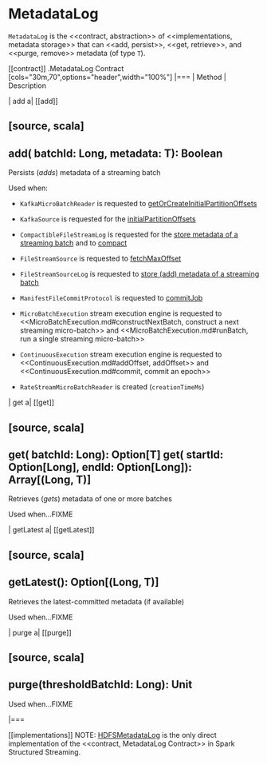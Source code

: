 # MetadataLog

`MetadataLog` is the <<contract, abstraction>> of <<implementations, metadata storage>> that can <<add, persist>>, <<get, retrieve>>, and <<purge, remove>> metadata (of type `T`).

[[contract]]
.MetadataLog Contract
[cols="30m,70",options="header",width="100%"]
|===
| Method
| Description

| add
a| [[add]]

[source, scala]
----
add(
  batchId: Long,
  metadata: T): Boolean
----

Persists (_adds_) metadata of a streaming batch

Used when:

* `KafkaMicroBatchReader` is requested to [getOrCreateInitialPartitionOffsets](datasources/kafka/KafkaMicroBatchReader.md#getOrCreateInitialPartitionOffsets)

* `KafkaSource` is requested for the [initialPartitionOffsets](datasources/kafka/KafkaSource.md#initialPartitionOffsets)

* `CompactibleFileStreamLog` is requested for the [store metadata of a streaming batch](datasources/file/CompactibleFileStreamLog.md#add) and to [compact](datasources/file/CompactibleFileStreamLog.md#compact)

* `FileStreamSource` is requested to [fetchMaxOffset](datasources/file/FileStreamSource.md#fetchMaxOffset)

* `FileStreamSourceLog` is requested to [store (add) metadata of a streaming batch](datasources/file/FileStreamSourceLog.md#add)

* `ManifestFileCommitProtocol` is requested to [commitJob](datasources/file/ManifestFileCommitProtocol.md#commitJob)

* `MicroBatchExecution` stream execution engine is requested to <<MicroBatchExecution.md#constructNextBatch, construct a next streaming micro-batch>> and <<MicroBatchExecution.md#runBatch, run a single streaming micro-batch>>

* `ContinuousExecution` stream execution engine is requested to <<ContinuousExecution.md#addOffset, addOffset>> and <<ContinuousExecution.md#commit, commit an epoch>>

* `RateStreamMicroBatchReader` is created (`creationTimeMs`)

| get
a| [[get]]

[source, scala]
----
get(
  batchId: Long): Option[T]
get(
  startId: Option[Long],
  endId: Option[Long]): Array[(Long, T)]
----

Retrieves (_gets_) metadata of one or more batches

Used when...FIXME

| getLatest
a| [[getLatest]]

[source, scala]
----
getLatest(): Option[(Long, T)]
----

Retrieves the latest-committed metadata (if available)

Used when...FIXME

| purge
a| [[purge]]

[source, scala]
----
purge(thresholdBatchId: Long): Unit
----

Used when...FIXME

|===

[[implementations]]
NOTE: [HDFSMetadataLog](HDFSMetadataLog.md) is the only direct implementation of the <<contract, MetadataLog Contract>> in Spark Structured Streaming.

